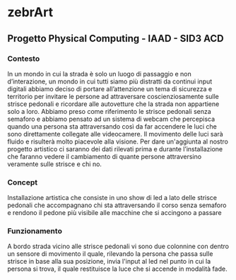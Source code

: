 # zebrArt
## Progetto Physical Computing - IAAD - SID3 ACD

### Contesto 

In un mondo in cui la strada è solo un luogo di passaggio e non d’interazione, un mondo in cui tutti siamo più distratti da continui input digitali abbiamo deciso di portare all’attenzione un tema di sicurezza e territorio per invitare le persone ad attraversare coscienziosamente sulle strisce pedonali e ricordare alle autovetture che la strada non appartiene solo a loro. 
Abbiamo preso come riferimento le strisce pedonali senza semaforo e abbiamo pensato ad un sistema di webcam che percepisca quando una persona sta attraversando così da far accendere le luci che sono direttamente collegate alle videocamere. Il movimento delle luci sarà fluido e risulterà molto piacevole alla visione. 
Per dare un'aggiunta al nostro progetto artistico ci saranno dei dati rilevati prima e durante l’installazione che faranno vedere il cambiamento di quante persone attraversino veramente sulle strisce e chi no.

### Concept 

Installazione artistica che consiste in uno show di led a lato delle strisce pedonali che accompagnano chi sta attraversando il corso senza semaforo e rendono il pedone più visibile alle macchine che si accingono a passare 

### Funzionamento 

A bordo strada vicino alle strisce pedonali vi sono due colonnine con dentro un sensore di movimento il quale, rilevando la persona che passa sulle strisce in base alla sua posizione, invia l'input al led nel punto in cui la persona si trova, il quale restituisce la luce che si accende in modalità fade.
